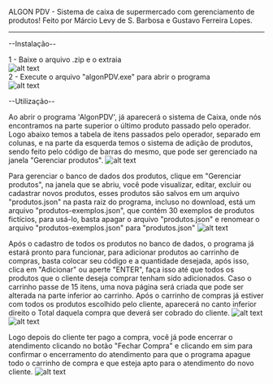 ALGON PDV - Sistema de caixa de supermercado com gerenciamento de produtos!
Feito por Márcio Levy de S. Barbosa e Gustavo Ferreira Lopes.
__________________________________________________________________

--Instalação--

1 - Baixe o arquivo .zip e o extraia<br>![alt text](https://i.imgur.com/aS1GlkY.png)<br>2 - Execute o arquivo "algonPDV.exe" para abrir o programa<br>![alt text](https://i.imgur.com/TmC7jta.png)

--Utilização--

Ao abrir o programa 'AlgonPDV', já aparecerá o sistema de Caixa, onde nós encontramos na parte superior o último produto passado pelo operador. Logo abaixo temos a tabela
de itens passados pelo operador, separado em colunas, e na parte da esquerda temos o sistema de adição de produtos, sendo feito pelo código de barras do mesmo, que pode ser
gerenciado na janela "Gerenciar produtos".
![alt text](https://i.imgur.com/s1FW3W8.png)

Para gerenciar o banco de dados dos produtos, clique em "Gerenciar produtos", na janela que se abriu, você pode visualizar, editar, excluir ou cadastrar novos produtos,
esses produtos são salvos em um arquivo "produtos.json" na pasta raiz do programa, incluso no download, está um arquivo "produtos-exemplos.json", que contém 30 exemplos
de produtos fictícios, para usá-lo, basta apagar o arquivo "produtos.json" e renomear o arquivo "produtos-exemplos.json" para "produtos.json"
![alt text](https://i.imgur.com/FOKMFuS.png)

Após o cadastro de todos os produtos no banco de dados, o programa já estará pronto para funcionar, para adicionar produtos ao carrinho de compras, basta colocar seu código
e a quantidade desejada, após isso, clica em "Adicionar" ou aperte "ENTER", faça isso até que todos os produtos que o cliente deseja comprar tenham sido adicionados. Caso o
carrinho passe de 15 itens, uma nova página será criada que pode ser alterada na parte inferior ao carrinho. Após o carrinho de compras já estiver com todos os produtos escolhido 
pelo cliente, aparecerá no canto inferior direito o Total daquela compra que deverá ser cobrado do cliente.
![alt text](https://i.imgur.com/1sBUzWq.png) ![alt text](https://i.imgur.com/LmY97oo.png)

Logo depois do cliente ter pago a compra, você já pode encerrar o atendimento clicando no botão "Fechar Compra" e clicando em sim para confirmar o encerramento do atendimento
para que o programa apague todo o carrinho de compra e que esteja apto para o atendimento do novo cliente.
![alt text](https://i.imgur.com/pIusmNm.png)
